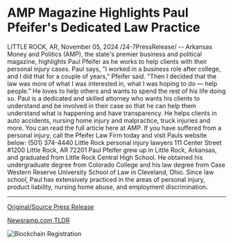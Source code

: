 # AMP Magazine Highlights Paul Pfeifer's Dedicated Law Practice

LITTLE ROCK, AR, November 05, 2024 /24-7PressRelease/ -- Arkansas Money and Politics (AMP), the state's premier business and political magazine, highlights Paul Pfeifer as he works to help clients with their personal injury cases.   Paul says, "I worked in a business role after college, and I did that for a couple of years," Pfeifer said. "Then I decided that the law was more of what I was interested in, what I was hoping to do — help people." He loves to help others and wants to spend the rest of his life doing so.   Paul is a dedicated and skilled attorney who wants his clients to understand and be involved in their case so that he can help them understand what is happening and have transparency. He helps clients in auto accidents, nursing home injury and malpractice, truck injuries and more.   You can read the full article here at AMP.  If you have suffered from a personal injury, call the Pfeifer Law Firm today and visit Pauls website below:  (501) 374-4440 Little Rock personal injury lawyers 111 Center Street #1200 Little Rock, AR 72201  Paul Pfeifer grew up in Little Rock, Arkansas, and graduated from Little Rock Central High School. He obtained his undergraduate degree from Colorado College and his law degree from Case Western Reserve University School of Law in Cleveland, Ohio. Since law school, Paul has extensively practiced in the areas of personal injury, product liability, nursing home abuse, and employment discrimination. 

---

[Original/Source Press Release](https://www.24-7pressrelease.com/press-release/515894/amp-magazine-highlights-paul-pfeifers-dedicated-law-practice)
                    

[Newsramp.com TLDR](https://newsramp.com/curated-news/paul-pfeifer-dedicated-attorney-helping-clients-with-personal-injury-cases/63f37c1639cbec6d8c93aa54d420d358) 

 

 



![Blockchain Registration](https://cdn.newsramp.app/24-7PressRelease/qrcode/2411/5/boldKe30.webp)